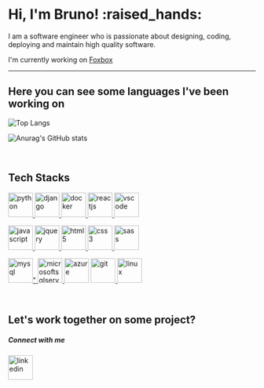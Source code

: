 <!-- @format -->

<h1>Hi, I'm Bruno! :raised_hands: </h1>

I am a software engineer who is passionate about designing, coding, deploying and maintain high quality software.

I'm currently working on [Foxbox](https://www.foxbox.com/)

<hr>

<h2>Here you can see some languages I've been working on</h2>

![Top Langs](https://github-readme-stats.vercel.app/api/top-langs/?username=bvmcardoso&layout=compact)

![Anurag's GitHub stats](https://github-readme-stats.vercel.app/api?username=bvmcardoso&show_icons=true&theme=prussian&hide=prs,issues,stars,contribs)

<br>

<h2>Tech Stacks</h2>

<p align="left">
    <a href="https://www.python.org">
        <img src="https://cdn.jsdelivr.net/gh/devicons/devicon/icons/python/python-original-wordmark.svg" alt="python"
            width="50" height="50" />
    </a>
    <a href="https://www.djangoproject.com/">
        <img src="https://img.shields.io/badge/Django-092E20?style=for-the-badge&logo=django&logoColor=white" alt="django"width="50" height="50" />
    </a>
    <a href="https://www.docker.com/">
        <img src="https://cdn.jsdelivr.net/gh/devicons/devicon/icons/docker/docker-plain-wordmark.svg" alt="docker"
            width="50" height="50" />
    </a>
      <a href="https://reactjs.org/">
        <img src="https://cdn.jsdelivr.net/gh/devicons/devicon/icons/react/react-original-wordmark.svg" alt="reactjs"
            width="50" height="50" />
    </a>
    <a href="https://code.visualstudio.com/">
        <img src="https://cdn.jsdelivr.net/gh/devicons/devicon/icons/vscode/vscode-original.svg" alt="vscode"width="50" height="50" />
    </a>
</p>
<p align="left">
    <a href="https://www.javascript.com">
        <img src="https://cdn.jsdelivr.net/gh/devicons/devicon/icons/javascript/javascript-original.svg"
            alt="javascript" width="50" height="50" />
    </a>
    <a href="https://jquery.com/">
        <img src="https://cdn.jsdelivr.net/gh/devicons/devicon/icons/jquery/jquery-original-wordmark.svg" alt="jquery"
            width="50" height="50" />
    </a>
    <a href="https://www.w3.org/html/">
        <img src="https://cdn.jsdelivr.net/gh/devicons/devicon/icons/html5/html5-original.svg" alt="html5"
            width="50" height="50" />
    </a>
    <a href="https://www.w3schools.com/css/">
        <img src="https://cdn.jsdelivr.net/gh/devicons/devicon/icons/css3/css3-original.svg" alt="css3"
            width="50" height="50" />
    </a>
    <a href="https://sass-lang.com/">
        <img src="https://cdn.jsdelivr.net/gh/devicons/devicon/icons/sass/sass-original.svg" alt="sass"width="50" height="50" />
    </a>
</p>
<p align="left">
    <a href="https://www.mysql.com/">
        <img src="https://cdn.jsdelivr.net/gh/devicons/devicon/icons/mysql/mysql-original-wordmark.svg" alt="mysql"
            width="50" height="50" />"
    </a>
    <a href="https://docs.microsoft.com/en-us/sql/sql-server/?view=sql-server-ver15">
        <img src="https://cdn.jsdelivr.net/gh/devicons/devicon/icons/microsoftsqlserver/microsoftsqlserver-plain.svg"
            alt="microsoftsqlserver" width="50" height="50" />
    </a>
    <a src="https://azure.microsoft.com/en-us/">
        <img src="https://cdn.jsdelivr.net/gh/devicons/devicon/icons/azure/azure-original-wordmark.svg" alt="azure"
            width="50" height="50" />
    </a>
      <a href="https://git-scm.com/">
        <img src="https://www.vectorlogo.zone/logos/git-scm/git-scm-icon.svg" alt="git" width="50" height="50" />
    </a>
    <a href="https://www.linux.org/">
        <img src="https://cdn.jsdelivr.net/gh/devicons/devicon/icons/linux/linux-original.svg" alt="linux"width="50" height="50" />
    </a>
</p>
<br>

<h2>Let's work together on some project?</h2>
<h5>Connect with me</h5>
<a href="https://www.linkedin.com/in/bvmcardoso/" target="blank">
    <img src="https://cdn.jsdelivr.net/gh/devicons/devicon/icons/linkedin/linkedin-original.svg" alt="linkedin" height="50" width="50" />
</a>
